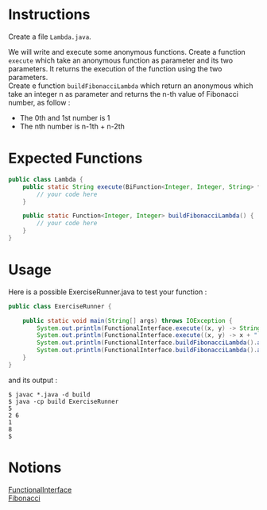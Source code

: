 # Instructions

Create a file `Lambda.java`.

We will write and execute some anonymous functions.
Create a function `execute` which take an anonymous function as parameter and its two parameters. It returns the execution of the function using the two parameters.  
Create e function `buildFibonacciLambda` which return an anonymous which take an integer n as parameter and returns the n-th value of Fibonacci number, as follow :
- The 0th and 1st number is 1
- The nth number is n-1th + n-2th


# Expected Functions
```java
public class Lambda {
    public static String execute(BiFunction<Integer, Integer, String> f, int i, int i1) {
        // your code here
    }

    public static Function<Integer, Integer> buildFibonacciLambda() {
        // your code here
    }
}
```

# Usage

Here is a possible ExerciseRunner.java to test your function
:

```java
public class ExerciseRunner {

    public static void main(String[] args) throws IOException {
        System.out.println(FunctionalInterface.execute((x, y) -> String.valueOf(x + y), 2, 3));
        System.out.println(FunctionalInterface.execute((x, y) -> x + " " + (y * 2), 2, 3));
        System.out.println(FunctionalInterface.buildFibonacciLambda().apply(0));
        System.out.println(FunctionalInterface.buildFibonacciLambda().apply(5));
    }
}
```
          
and its output :
```shell
$ javac *.java -d build
$ java -cp build ExerciseRunner 
5
2 6
1
8
$ 
```

# Notions
[FunctionalInterface](https://docs.oracle.com/javase/tutorial/java/javaOO/lambdaexpressions.html)  
[Fibonacci](https://fr.wikipedia.org/wiki/Suite_de_Fibonacci)
